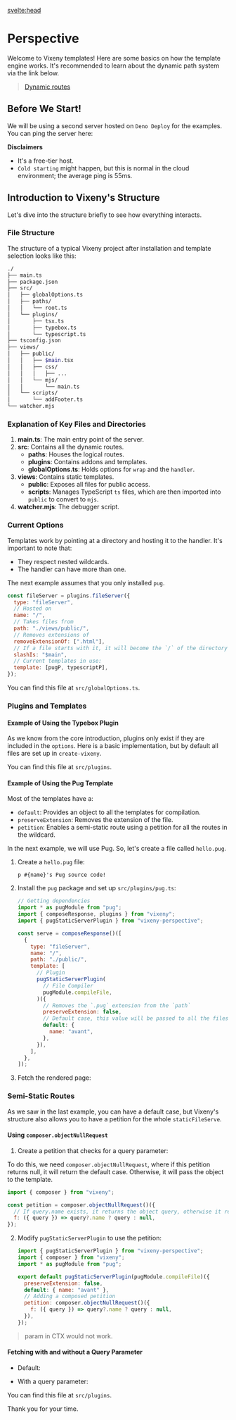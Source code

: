 
<script>
  // Importing necessary components
  import Tabs from "$lib/components/Tabs.md";
  import Bash from "$lib/components/SmallComponents/Bash.md";
  import plugin from "$lib/examples/plugins_typebox.md";
  import Request from "$lib/components/Request.svelte";
  
  // Array containing the installation options for the Tabs component
  const install = [
    { title: "Bun", component: Bash, details: { runtime: "bun" } },
    { title: "Deno", component: Bash, details: { runtime: "deno" } }
  ];
  
  const tab0 = [
    { title: "main.ts", component: plugin, details: { runtime: "main" } },
    { title: "setup.ts", component: plugin, details: { runtime: "setup" } }
  ];
</script>

<svelte:head>
  <script src='/prism.mjs' defer></script>
  <title>Introduction - Vixeny</title>
  <meta name="description" content="Using create-vixeny"/>
</svelte:head>

# Perspective

Welcome to Vixeny templates! Here are some basics on how the template engine works. It's recommended to learn about the dynamic path system via the link below.

> [Dynamic routes](/framework/init)

## Before We Start!

We will be using a second server hosted on `Deno Deploy` for the examples. You can ping the server here:

<Request url="/ping" displaysData={false} />

**Disclaimers**

- It's a free-tier host.
- `Cold starting` might happen, but this is normal in the cloud environment; the average ping is 55ms.

## Introduction to Vixeny's Structure

Let's dive into the structure briefly to see how everything interacts.

### File Structure

The structure of a typical Vixeny project after installation and template selection looks like this:

```bash
./
├── main.ts
├── package.json
├── src/
│   ├── globalOptions.ts
│   ├── paths/
│   │   └── root.ts
│   └── plugins/
│       ├── tsx.ts
│       ├── typebox.ts
│       └── typescript.ts
├── tsconfig.json
├── views/
│   ├── public/
│   │   ├── $main.tsx
│   │   ├── css/
│   │   │   ├── ...
│   │   └── mjs/
│   │       └── main.ts
│   └── scripts/
│       └── addFooter.ts
└── watcher.mjs
```

### Explanation of Key Files and Directories

1. **main.ts**: The main entry point of the server.
2. **src**: Contains all the dynamic routes.
   - **paths**: Houses the logical routes.
   - **plugins**: Contains addons and templates.
   - **globalOptions.ts**: Holds options for `wrap` and the `handler`.
3. **views**: Contains static templates.
   - **public**: Exposes all files for public access.
   - **scripts**: Manages TypeScript `ts` files, which are then imported into `public` to convert to `mjs`.
4. **watcher.mjs**: The debugger script.

### Current Options

Templates work by pointing at a directory and hosting it to the handler. It's important to note that:

- They respect nested wildcards.
- The handler can have more than one.

The next example assumes that you only installed `pug`.

```javascript
const fileServer = plugins.fileServer({
  type: "fileServer",
  // Hosted on
  name: "/",
  // Takes files from
  path: "./views/public/",
  // Removes extensions of
  removeExtensionOf: [".html"],
  // If a file starts with it, it will become the `/` of the directory
  slashIs: "$main",
  // Current templates in use:
  template: [pugP, typescriptP],
});
```

You can find this file at `src/globalOptions.ts`.

### Plugins and Templates

#### Example of Using the Typebox Plugin

As we know from the core introduction, plugins only exist if they are included in the `options`. Here is a basic implementation, but by default all files are set up in `create-vixeny`.

You can find this file at `src/plugins`.

<Tabs data={tab0}/>

#### Example of Using the Pug Template

Most of the templates have a:

- `default`: Provides an object to all the templates for compilation.
- `preserveExtension`: Removes the extension of the file.
- `petition`: Enables a semi-static route using a petition for all the routes in the wildcard.

In the next example, we will use Pug. So, let's create a file called `hello.pug`.

1. Create a `hello.pug` file:
   ```pug
   p #{name}'s Pug source code!
   ```

2. Install the `pug` package and set up `src/plugins/pug.ts`:
   ```javascript
   // Getting dependencies
   import * as pugModule from "pug";
   import { composeResponse, plugins } from "vixeny";
   import { pugStaticServerPlugin } from "vixeny-perspective";

   const serve = composeResponse()([
     {
       type: "fileServer",
       name: "/",
       path: "./public/",
       template: [
         // Plugin
         pugStaticServerPlugin(
           // File Compiler
           pugModule.compileFile,
         )({
           // Removes the `.pug` extension from the `path`
           preserveExtension: false,
           // Default case, this value will be passed to all the files
           default: {
             name: "avant",
           },
         }),
       ],
     },
   ]);
   ```

3. Fetch the rendered page:

<Request url="/hello" displaysData={true} />

### Semi-Static Routes

As we saw in the last example, you can have a default case, but Vixeny's structure also allows you to have a petition for the whole `staticFileServe`.

#### Using `composer.objectNullRequest`

1. Create a petition that checks for a query parameter:

To do this, we need `composer.objectNullRequest`, where if this petition returns null, it will return the default case. Otherwise, it will pass the object to the template.

```javascript
import { composer } from "vixeny";

const petition = composer.objectNullRequest()({
  // If query.name exists, it returns the object query, otherwise it returns null
  f: ({ query }) => query?.name ? query : null,
});
```

2. Modify `pugStaticServerPlugin` to use the petition:
   ```javascript
   import { pugStaticServerPlugin } from "vixeny-perspective";
   import { composer } from "vixeny";
   import * as pugModule from "pug";

   export default pugStaticServerPlugin(pugModule.compileFile)({
     preserveExtension: false,
     default: { name: "avant" },
     // Adding a composed petition
     petition: composer.objectNullRequest()({
       f: ({ query }) => query?.name ? query : null,
     }),
   });
   ```
> param in CTX would not work.

#### Fetching with and without a Query Parameter

- Default:

<Request url="/hello" displaysData={true} />

- With a query parameter:

<Request url="/hello?name=dave" displaysData={true} />

You can find this file at `src/plugins`.

Thank you for your time.
